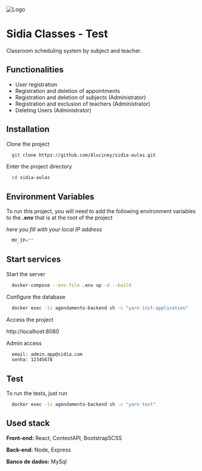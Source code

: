 
![Logo](https://sidia.com/wp-content/uploads/2022/01/sidia.png)


# Sidia Classes - Test

Classroom scheduling system by subject and teacher.


## Functionalities

- User registration
- Registration and deletion of appointments
- Registration and deletion of subjects (Administrator)
- Registration and exclusion of teachers (Administrator)
- Deleting Users (Administrator)

## Installation

Clone the project

```bash
  git clone https://github.com/Aluciney/sidia-aulas.git
```

Enter the project directory

```bash
  cd sidia-aulas
```

## Environment Variables

To run this project, you will need to add the following environment variables to the **.env** that is at the root of the project

*here you fill with your local IP address*

```bash
  MY_IP=""
```

## Start services

Start the server

```bash
  docker-compose --env-file .env up -d --build
```

Configure the database

```bash
  docker exec -ti agendamento-backend sh -c "yarn init-application"
```

Access the project

http://localhost:8080

Admin access

```bash
  email: admin.app@sidia.com
  senha: 12345678
```


## Test

To run the tests, just run

```bash
  docker exec -ti agendamento-backend sh -c "yarn test"
```


## Used stack

**Front-end:** React, ContextAPI, Bootstrap5CSS

**Back-end:** Node, Express

**Banco de dados:** MySql

